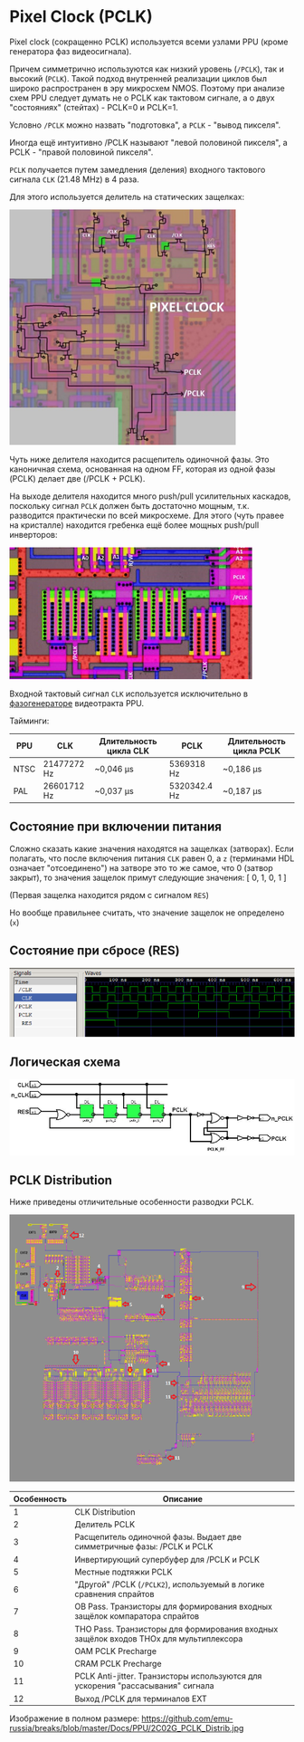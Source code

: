# Pixel Clock (PCLK)

Pixel clock (сокращенно PCLK) используется всеми узлами PPU (кроме генератора фаз видеосигнала).

Причем симметрично используются как низкий уровень (`/PCLK`), так и высокий (`PCLK`). Такой подход внутренней реализации циклов был широко распространен в эру микросхем NMOS. Поэтому при анализе схем PPU следует думать не о PCLK как тактовом сигнале, а о двух "состояниях" (стейтах) - PCLK=0 и PCLK=1.

Условно `/PCLK` можно назвать "подготовка", а `PCLK` - "вывод пикселя".

Иногда ещё интуитивно /PCLK называют "левой половиной пикселя", а PCLK - "правой половиной пикселя".

`PCLK` получается путем замедления (деления) входного тактового сигнала `CLK` (21.48 MHz) в 4 раза.

Для этого используется делитель на статических защелках:

<img src="/BreakingNESWiki/imgstore/ppu/pclk.jpg" width="400px">

Чуть ниже делителя находится расщепитель одиночной фазы. Это каноничная схема, основанная на одном FF, которая из одной фазы (PCLK) делает две (/PCLK + PCLK).

На выходе делителя находится много push/pull усилительных каскадов, поскольку сигнал `PCLK` должен быть достаточно мощным, т.к. разводится практически по всей микросхеме. Для этого (чуть правее на кристалле) находится гребенка ещё более мощных push/pull инверторов:

![pclk_amp](/BreakingNESWiki/imgstore/ppu/pclk_amp.jpg)

Входной тактовый сигнал `CLK` используется исключительно в [фазогенераторе](video_out.md) видеотракта PPU.

Тайминги:

|PPU|CLK|Длительность цикла CLK|PCLK|Длительность цикла PCLK|
|---|---|---|---|---|
|NTSC|21477272 Hz|~0,046 µs|5369318 Hz|~0,186 µs|
|PAL|26601712 Hz|~0,037 µs|5320342.4 Hz|~0,187 µs|

## Состояние при включении питания

Сложно сказать какие значения находятся на защелках (затворах). Если полагать, что после включения питания `CLK` равен 0, а `z` (терминами HDL означает "отсоединено") на затворе это то же самое, что 0 (затвор закрыт), то значения защелок примут следующие значения: [ 0, 1, 0, 1 ]

(Первая защелка находится рядом с сигналом `RES`)

Но вообще правильнее считать, что значение защелок не определено (`x`)

## Состояние при сбросе (RES)

![pclk_reset](/BreakingNESWiki/imgstore/ppu/pclk_reset.png)

## Логическая схема

![pclk_2C02G](/BreakingNESWiki/imgstore/ppu/pclk_2C02G.jpg)

## PCLK Distribution

Ниже приведены отличительные особенности разводки PCLK.

![2C02G_PCLK_Distrib_sm](/BreakingNESWiki/imgstore/ppu/2C02G_PCLK_Distrib_sm.png)

|Особенность|Описание|
|---|---|
|1|CLK Distribution|
|2|Делитель PCLK|
|3|Расщепитель одиночной фазы. Выдает две симметричные фазы: /PCLK и PCLK|
|4|Инвертирующий супербуфер для /PCLK и PCLK|
|5|Местные подтяжки PCLK|
|6|"Другой" /PCLK (`/PCLK2`), используемый в логике сравнения спрайтов|
|7|OB Pass. Транзисторы для формирования входных защёлок компаратора спрайтов|
|8|THO Pass. Транзисторы для формирования входных защёлок входов THOx для мультиплексора|
|9|OAM PCLK Precharge|
|10|CRAM PCLK Precharge|
|11|PCLK Anti-jitter. Транзисторы используются для ускорения "рассасывания" сигнала|
|12|Выход /PCLK для терминалов EXT|

Изображение в полном размере: https://github.com/emu-russia/breaks/blob/master/Docs/PPU/2C02G_PCLK_Distrib.jpg
